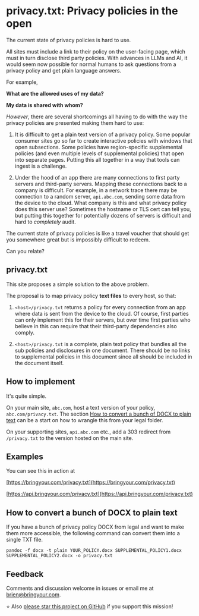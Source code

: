 # privacy.txt: Privacy policies in the open

The current state of privacy policies is hard to use.

All sites must include a link to their policy on the user-facing page, which must in turn disclose third party policies. With advances in LLMs and AI, it would seem now possible for normal humans to ask questions from a privacy policy and get plain language answers.

For example,

**What are the allowed uses of my data?**

**My data is shared with whom?**

*However*, there are several shortcomings all having to do with the way the privacy policies are presented making them hard to use:

1. It is difficult to get a plain text version of a privacy policy. Some popular consumer sites go so far to create interactive policies with windows that open subsections. Some policies have region-specific supplemental policies (and even multiple levels of supplemental policies) that open into separate pages. Putting this all together in a way that tools can ingest is a challenge.

2. Under the hood of an app there are many connections to first party servers and third-party servers. Mapping these connections back to a company is difficult. For example, in a network trace there may be connection to a random server, `api.abc.com`, sending some data from the device to the cloud. What company is this and what privacy policy does this server use? Sometimes the hostname or TLS cert can tell you, but putting this together for potentially dozens of servers is difficult and hard to *completely* audit.

The current state of privacy policies is like a travel voucher that should get you somewhere great but is impossibly difficult to redeem.

Can you relate?


## privacy.txt

This site proposes a simple solution to the above problem.

The proposal is to map privacy policy **text files** to every host, so that:

1. `<host>/privacy.txt` returns a policy for every connection from an app where data is sent from the device to the cloud. Of course, first parties can only implement this for their servers, but over time first parties who believe in this can require that their third-party dependencies also comply.

2. `<host>/privacy.txt` is a complete, plain text policy that bundles all the sub policies and disclosures in one document. There should be no links to supplemental policies in this document since all should be included in the document itself.


## How to implement

It's quite simple.

On your main site, `abc.com`, host a text version of your policy, `abc.com/privacy.txt`. The section [How to convert a bunch of DOCX to plain text](how-to-convert-a-bunch-of-docx-to-plain-text) can be a start on how to wrangle this from your legal folder.

On your supporting sites, `api.abc.com` etc., add a 303 redirect from `/privacy.txt` to the version hosted on the main site.

## Examples

You can see this in action at

[https://bringyour.com/privacy.txt](https://bringyour.com/privacy.txt)

[https://api.bringyour.com/privacy.txt](https://api.bringyour.com/privacy.txt)


## How to convert a bunch of DOCX to plain text

If you have a bunch of privacy policy DOCX from legal and want to make them more accessible, the following command can convert them into a single TXT file.

```
pandoc -f docx -t plain YOUR_POLICY.docx SUPPLEMENTAL_POLICY1.docx SUPPLEMENTAL_POLICY2.docx -o privacy.txt
```

## Feedback

Comments and discussion welcome in issues or email me at brien@bringyour.com.

&#x2B50; Also [please star this project on GitHub](https://github.com/bringyour/privacytxt) if you support this mission!
